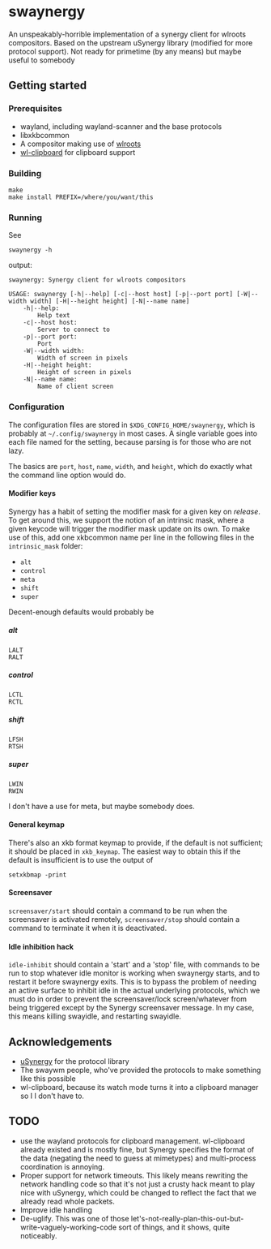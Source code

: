 # swaynergy

An unspeakably-horrible implementation of a synergy client for wlroots
compositors. Based on the upstream uSynergy library (modified for more protocol
support). Not ready for primetime (by any means) but maybe useful to somebody

## Getting started

### Prerequisites

* wayland, including wayland-scanner and the base protocols
* libxkbcommon
* A compositor making use of [wlroots](https://github.com/swaywm/wlroots)
* [wl-clipboard](https://github.com/bugaevc/wl-clipboard) for clipboard support

### Building

```
make
make install PREFIX=/where/you/want/this
```

### Running

See 
```
swaynergy -h
```
output:
```
swaynergy: Synergy client for wlroots compositors

USAGE: swaynergy [-h|--help] [-c|--host host] [-p|--port port] [-W|--width width] [-H|--height height] [-N|--name name]
	-h|--help:
		Help text
	-c|--host host:
		Server to connect to
	-p|--port port:
		Port
	-W|--width width:
		Width of screen in pixels
	-H|--height height:
		Height of screen in pixels
	-N|--name name:
		Name of client screen
```
### Configuration

The configuration files are stored in `$XDG_CONFIG_HOME/swaynergy`, which is
probably at `~/.config/swaynergy` in most cases. A single variable goes into 
each file named for the setting, because parsing is for those who are not lazy.

The basics are `port`, `host`, `name`, `width`, and `height`, which do exactly
what the command line option would do. 

#### Modifier keys

Synergy has a habit of setting the modifier mask for a given key on *release*.
To get around this, we support the notion of an intrinsic mask, where a given
keycode will trigger the modifier mask update on its own. To make use of this,
add one xkbcommon name per line in the following files in the `intrinsic_mask` 
folder:

* `alt`
* `control`
* `meta`
* `shift`
* `super`

Decent-enough defaults would probably be
##### alt
```
LALT
RALT
```
##### control
```
LCTL
RCTL
```
##### shift
```
LFSH
RTSH
```
##### super
```
LWIN
RWIN
```

I don't have a use for meta, but maybe somebody does. 

#### General keymap

There's also an xkb format keymap to provide, if the default is not sufficient;
it should be placed in `xkb_keymap`. The easiest way to obtain this if the
default is insufficient is to use the output of
```
setxkbmap -print
```

#### Screensaver

`screensaver/start` should contain a command to be run when the screensaver is
activated remotely, `screensaver/stop` should contain a command to terminate
it when it is deactivated. 

#### Idle inhibition hack

`idle-inhibit` should contain a 'start' and a 'stop' file, with commands to
be run to stop whatever idle monitor is working when swaynergy starts, and 
to restart it before swaynergy exits. This is to bypass the problem of needing
an active surface to inhibit idle in the actual underlying protocols, which 
we must do in order to prevent the screensaver/lock screen/whatever from being
triggered except by the Synergy screensaver message. In my case, this means
killing swayidle, and restarting swayidle.

## Acknowledgements

* [uSynergy](https://github.com/symless/synergy-micro-client) for the protocol library
* The swaywm people, who've provided the protocols to make something like this
possible
* wl-clipboard, because its watch mode turns it into a clipboard manager so I
I don't have to.

## TODO

* use the wayland protocols for clipboard management. wl-clipboard already existed
and is mostly fine, but Synergy specifies the format of the data (negating the 
need to guess at mimetypes) and multi-process coordination is annoying. 
* Proper support for network timeouts. This likely means rewriting the network
handling code so that it's not just a crusty hack meant to play nice with 
uSynergy, which could be changed to reflect the fact that we already read whole
packets.
* Improve idle handling
* De-uglify. This was one of those let's-not-really-plan-this-out-but-write-vaguely-working-code
sort of things, and it shows, quite noticeably. 
